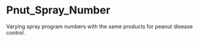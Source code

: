 # Pnut_Spray_Number
Varying spray program numbers with the same products for peanut disease control.

